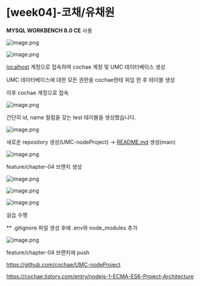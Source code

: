 # [week04]-코채/유채원

**MYSQL WORKBENCH 8.0 CE** 사용

![image.png](%5Bweek04%5D-%EC%BD%94%EC%B1%84%20%EC%9C%A0%EC%B1%84%EC%9B%90%20287b57f4596b8188bdb6d7561bd143cb/image.png)

![image.png](%5Bweek04%5D-%EC%BD%94%EC%B1%84%20%EC%9C%A0%EC%B1%84%EC%9B%90%20287b57f4596b8188bdb6d7561bd143cb/image%201.png)

[localhost](http://localhost) 계정으로 접속하여 cochae 계정 및 UMC 데이터베이스 생성

UMC 데이터베이스에 대한 모든 권한을 cochae한테 위임 한 후 테이블 생성

이후 cochae 계정으로 접속

![image.png](%5Bweek04%5D-%EC%BD%94%EC%B1%84%20%EC%9C%A0%EC%B1%84%EC%9B%90%20287b57f4596b8188bdb6d7561bd143cb/image%202.png)

간단히 id, name 컬럼을 갖는 test 테이블을 생성했습니다.

![image.png](%5Bweek04%5D-%EC%BD%94%EC%B1%84%20%EC%9C%A0%EC%B1%84%EC%9B%90%20287b57f4596b8188bdb6d7561bd143cb/image%203.png)

새로운 repository 생성(UMC-nodeProject) → [README.md](http://README.md) 생성(main)

![image.png](%5Bweek04%5D-%EC%BD%94%EC%B1%84%20%EC%9C%A0%EC%B1%84%EC%9B%90%20287b57f4596b8188bdb6d7561bd143cb/image%204.png)

feature/chapter-04 브랜치 생성

![image.png](%5Bweek04%5D-%EC%BD%94%EC%B1%84%20%EC%9C%A0%EC%B1%84%EC%9B%90%20287b57f4596b8188bdb6d7561bd143cb/image%205.png)

![image.png](%5Bweek04%5D-%EC%BD%94%EC%B1%84%20%EC%9C%A0%EC%B1%84%EC%9B%90%20287b57f4596b8188bdb6d7561bd143cb/image%206.png)

![image.png](%5Bweek04%5D-%EC%BD%94%EC%B1%84%20%EC%9C%A0%EC%B1%84%EC%9B%90%20287b57f4596b8188bdb6d7561bd143cb/image%207.png)

실습 수행

** .gitignore 파일 생성 후에 .env와 node_modules 추가

![image.png](%5Bweek04%5D-%EC%BD%94%EC%B1%84%20%EC%9C%A0%EC%B1%84%EC%9B%90%20287b57f4596b8188bdb6d7561bd143cb/image%208.png)

feature/chapter-04 브랜치에 push

https://github.com/cochae/UMC-nodeProject

https://cochae.tistory.com/entry/nodejs-1-ECMA-ES6-Project-Architecture